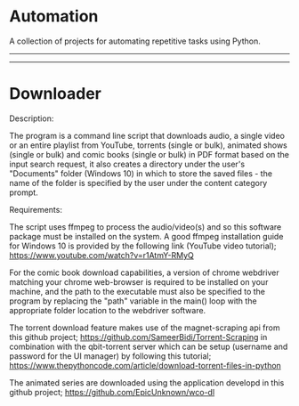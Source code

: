 # Automation
A collection of projects for automating repetitive tasks using Python.

___________________________________________________________________________________________________________________________________________________________________________________
___________________________________________________________________________________________________________________________________________________________________________________

# Downloader

Description:

The program is a command line script that downloads audio, a single video or an entire playlist from YouTube, torrents (single or bulk), animated shows (single or bulk) and comic books (single or bulk) in PDF format based on the input search request, it also creates a directory under the user's "Documents" folder (Windows 10) in which to store the saved files - the name of the folder is specified by the user under the content category prompt.


Requirements:

The script uses ffmpeg to process the audio/video(s) and so this software package must be installed on the system. A good ffmpeg installation guide for Windows 10 is provided by the following link (YouTube video tutorial); https://www.youtube.com/watch?v=r1AtmY-RMyQ

For the comic book download capabilities, a version of chrome webdriver matching your chrome web-browser is required to be installed on your machine, and the path to the executable must also be specified to the program by replacing the "path" variable in the main() loop with the appropriate folder location to the webdriver software.

The torrent download feature makes use of the magnet-scraping api from this github project; https://github.com/SameerBidi/Torrent-Scraping in combination with the qbit-torrent server which can be setup (username and password for the UI manager) by following this tutorial; https://www.thepythoncode.com/article/download-torrent-files-in-python

The animated series are downloaded using the application developd in this github project; https://github.com/EpicUnknown/wco-dl

